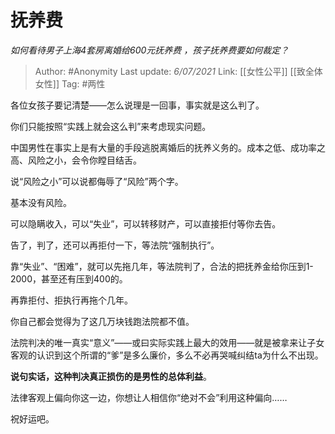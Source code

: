 # 抚养费
*如何看待男子上海4套房离婚给600元抚养费 ，孩子抚养费要如何裁定？*

> Author: #Anonymity 
> Last update: *6/07/2021* 
> Link: [[女性公平]] [[致全体女性]]
> Tag: #两性 

各位女孩子要记清楚——怎么说理是一回事，事实就是这么判了。

你们只能按照“实践上就会这么判”来考虑现实问题。

中国男性在事实上是有大量的手段逃脱离婚后的抚养义务的。成本之低、成功率之高、风险之小，会令你瞠目结舌。

说“风险之小”可以说都侮辱了“风险”两个字。

基本没有风险。

可以隐瞒收入，可以“失业”，可以转移财产，可以直接拒付等你去告。

告了，判了，还可以再拒付一下，等法院“强制执行”。

靠“失业”、“困难”，就可以先拖几年，等法院判了，合法的把抚养金给你压到1-2000，甚至还有压到400的。

再靠拒付、拒执行再拖个几年。

你自己都会觉得为了这几万块钱跑法院都不值。

法院判决的唯一真实“意义”——或曰实际实践上最大的效用——就是被拿来让子女客观的认识到这个所谓的“爹”是多么廉价，多么不必再哭喊纠结ta为什么不出现。

**说句实话，这种判决真正损伤的是男性的总体利益**。

法律客观上偏向你这一边，你想让人相信你“绝对不会”利用这种偏向……

祝好运吧。

  
